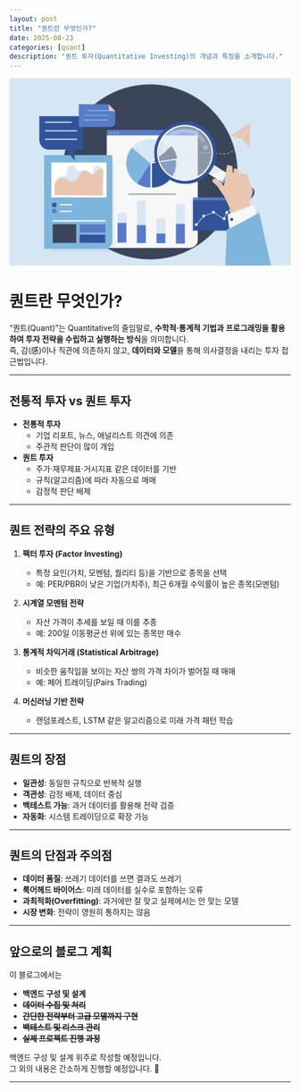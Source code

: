 ```yaml
---
layout: post
title: "퀀트란 무엇인가?"
date: 2025-08-23
categories: [quant]
description: "퀀트 투자(Quantitative Investing)의 개념과 특징을 소개합니다."
---
```


![퀀트 이미지](/public/images/About_quant_1.jpg)

# 퀀트란 무엇인가?

“퀀트(Quant)”는 Quantitative의 줄임말로, **수학적·통계적 기법과 프로그래밍을 활용하여 투자 전략을 수립하고 실행하는 방식**을 의미합니다.  
즉, 감(感)이나 직관에 의존하지 않고, **데이터와 모델**을 통해 의사결정을 내리는 투자 접근법입니다.

---

## 전통적 투자 vs 퀀트 투자

- **전통적 투자**
  - 기업 리포트, 뉴스, 애널리스트 의견에 의존
  - 주관적 판단이 많이 개입
- **퀀트 투자**
  - 주가·재무제표·거시지표 같은 데이터를 기반
  - 규칙(알고리즘)에 따라 자동으로 매매
  - 감정적 판단 배제

---

## 퀀트 전략의 주요 유형

1. **팩터 투자 (Factor Investing)**  
   - 특정 요인(가치, 모멘텀, 퀄리티 등)을 기반으로 종목을 선택  
   - 예: PER/PBR이 낮은 기업(가치주), 최근 6개월 수익률이 높은 종목(모멘텀)

2. **시계열 모멘텀 전략**  
   - 자산 가격이 추세를 보일 때 이를 추종  
   - 예: 200일 이동평균선 위에 있는 종목만 매수

3. **통계적 차익거래 (Statistical Arbitrage)**  
   - 비슷한 움직임을 보이는 자산 쌍의 가격 차이가 벌어질 때 매매  
   - 예: 페어 트레이딩(Pairs Trading)

4. **머신러닝 기반 전략**  
   - 랜덤포레스트, LSTM 같은 알고리즘으로 미래 가격 패턴 학습  

---

## 퀀트의 장점

- **일관성**: 동일한 규칙으로 반복적 실행  
- **객관성**: 감정 배제, 데이터 중심  
- **백테스트 가능**: 과거 데이터를 활용해 전략 검증  
- **자동화**: 시스템 트레이딩으로 확장 가능  

---

## 퀀트의 단점과 주의점

- **데이터 품질**: 쓰레기 데이터를 쓰면 결과도 쓰레기  
- **룩어헤드 바이어스**: 미래 데이터를 실수로 포함하는 오류  
- **과최적화(Overfitting)**: 과거에만 잘 맞고 실제에서는 안 맞는 모델  
- **시장 변화**: 전략이 영원히 통하지는 않음  

---

## 앞으로의 블로그 계획

이 블로그에서는 
- **백엔드 구성 및 설계** 
- ~~**데이터 수집 및 처리**~~
- ~~**간단한 전략부터 고급 모델까지 구현**~~  
- ~~**백테스트 및 리스크 관리**~~
- ~~**실제 프로젝트 진행 과정**~~

백엔드 구성 및 설계 위주로 작성할 예정입니다.\
그 외의 내용은 간소하게 진행할 예정입니다. 🙌

---